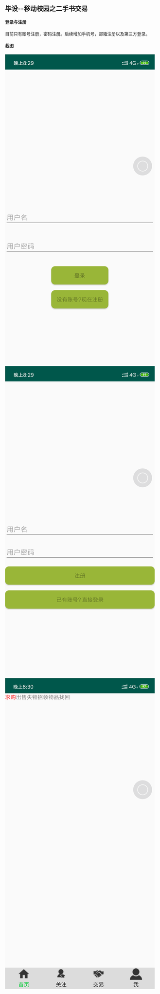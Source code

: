 ## 毕设--移动校园之二手书交易
#### 登录与注册
目前只有账号注册，密码注册。后续增加手机号，邮箱注册以及第三方登录。

#### 截图

![](https://github.com/callmexiaolu/MyApplication/blob/master/screen/login.png)
![](https://github.com/callmexiaolu/MyApplication/blob/master/screen/registered.png)
![](https://github.com/callmexiaolu/MyApplication/blob/master/screen/loginDone.png)
